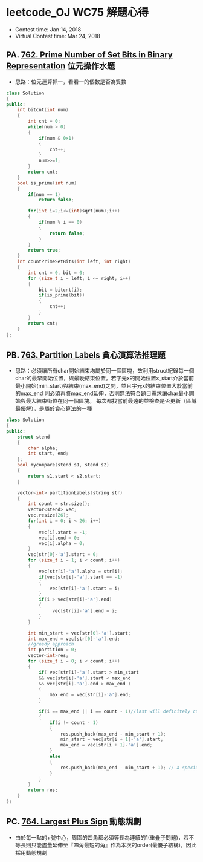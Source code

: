 # leetcode_OJ WC75 解題心得
* Contest time: Jan 14, 2018
* Virtual Contest time: Mar 24, 2018

## PA. [762. Prime Number of Set Bits in Binary Representation](https://leetcode.com/problems/prime-number-of-set-bits-in-binary-representation/description/) 位元操作水題

* 思路：位元運算抓一，看看一的個數是否為質數
```cpp
class Solution
{
public:
    int bitcnt(int num)
    {
        int cnt = 0;
        while(num > 0)
        {
            if(num & 0x1)
            {
                cnt++;
            }
            num>>=1;
        }
        return cnt;
    }
    bool is_prime(int num)
    {
        if(num == 1)
            return false;

        for(int i=2;i<=(int)sqrt(num);i++)
        {
            if(num % i == 0)
            {
                return false;
            }
        }
        return true;
    }
    int countPrimeSetBits(int left, int right)
    {
        int cnt = 0, bit = 0;
        for (size_t i = left; i <= right; i++)
        {
            bit = bitcnt(i);
            if(is_prime(bit))
            {
                cnt++;
            }
        }
        return cnt;
    }
};

```
## PB. [763. Partition Labels](https://leetcode.com/problems/partition-labels/description/) 貪心演算法推理題

* 思路：必須讓所有char開始結束均屬於同一個區塊，故利用struct紀錄每一個char的最早開始位置，與最晚結束位置。若字元x的開始位置x_start介於當前最小開始(min_start)與結束(max_end)之間，並且字元x的結束位置大於當前的max_end 則必須再將max_end延伸，否則無法符合題目需求讓char最小開始與最大結束街位在同一個區塊。 每次都找當前最遠的並檢查是否更新（區域最優解），是屬於貪心算法的一種
```cpp
class Solution
{
public:
    struct stend
    {
        char alpha;
        int start, end;
    };
    bool mycompare(stend s1, stend s2)
    {
        return s1.start < s2.start;
    }

    vector<int> partitionLabels(string str)
    {
        int count = str.size();
        vector<stend> vec;
        vec.resize(26);
        for(int i = 0; i < 26; i++)
        {
            vec[i].start = -1;
            vec[i].end = 0;
            vec[i].alpha = 0;
        }
        vec[str[0]-'a'].start = 0;
        for (size_t i = 1; i < count; i++)
        {
            vec[str[i]-'a'].alpha = str[i];
            if(vec[str[i]-'a'].start == -1)
            {
                vec[str[i]-'a'].start = i;
            }
            if(i > vec[str[i]-'a'].end)
            {
                 vec[str[i]-'a'].end = i;
            }
        }

        int min_start = vec[str[0]-'a'].start;
        int max_end = vec[str[0]-'a'].end;
        //greedy approach
        int partition = 0;
        vector<int>res;
        for (size_t i = 0; i < count; i++)
        {
            if( vec[str[i]-'a'].start > min_start
            && vec[str[i]-'a'].start < max_end
            && vec[str[i]-'a'].end > max_end )
            {
                max_end = vec[str[i]-'a'].end;
            }

            if(i == max_end || i == count - 1)//last will definitely cut over to match. just in case
            {
                if(i != count - 1)
                {
                    res.push_back(max_end - min_start + 1);
                    min_start = vec[str[i + 1]-'a'].start;
                    max_end = vec[str[i + 1]-'a'].end;
                }
                else
                {
                    res.push_back(max_end - min_start + 1); // a special case
                }
            }
        }
        return res;
    }
};

```
## PC. [764. Largest Plus Sign](https://leetcode.com/problems/largest-plus-sign/description/) 動態規劃

* 由於每一點的+號中心，周圍的四角都必須等長為連續的1(重疊子問題)，若不等長則只能盡量延伸至『四角最短的角』作為本次的order(最優子結構)，因此採用動態規劃
